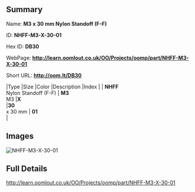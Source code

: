 

## Summary
 
Name: __M3 x 30 mm Nylon Standoff (F-F)__

ID: __NHFF-M3-X-30-01__

Hex ID: __DB30__

WebPage: __http://learn.oomlout.co.uk/OO/Projects/oomp/part/NHFF-M3-X-30-01__

Short URL: __http://oom.lt/DB30__


|Type   |Size   |Color   |Description   |Index   |
| __NHFF__ <br>Nylon Standoff (F-F)  | __M3__<br>M3   |__X__<br>    |__30__<br>x 30 mm    | __01__<br>  |


## Images
![NHFF-M3-X-30-01](http://oomlout.com/oomp-gen/parts/NHFF-M3-X-30-01/NHFF-M3-X-30-01_420.jpg)

## Full Details

 http://learn.oomlout.co.uk/OO/Projects/oomp/part/NHFF-M3-X-30-01

